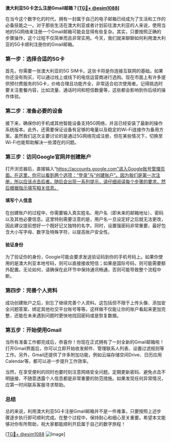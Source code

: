 **澳大利亚5G卡怎么注册Gmail邮箱？[[TG💪+ @esim1088](https://t.me/s/esim1088)]**

在当今这个数字化的时代，拥有一封属于自己的电子邮箱已经成为了生活和工作的必备技能之一。对于那些生活在澳大利亚或者计划前往澳大利亚的人来说，使用当地的5G网络来注册一个Gmail邮箱可能会显得有些复杂。其实，只要按照正确的步骤操作，这个过程不仅简单而且非常实用。今天，我们就来聊聊如何利用澳大利亚的5G卡顺利注册你的Gmail邮箱。

### 第一步：选择合适的5G卡

首先，你需要一张澳大利亚的5G SIM卡。这张卡将是你连接互联网的基础。如果你还没有购买，可以通过线上或线下的电信运营商进行选购。现在市面上有许多提供预付费服务的5G卡，价格合理且功能齐全，非常适合初次使用者。记得挑选时要关注套餐内容，比如流量、通话时间和短信数量等，这些都会影响到你后续的操作体验。

### 第二步：准备必要的设备

接下来，确保你的手机或其他智能设备支持5G网络，并且已经安装了最新的操作系统版本。此外，还需要保证设备有足够的电量以及稳定的Wi-Fi连接作为备用方案。虽然我们这次主要讨论的是通过5G网络完成注册，但在某些情况下，切换至Wi-Fi也能帮助解决一些潜在的问题。

### 第三步：访问Google官网并创建账户

打开浏览器后，直接输入“https://accounts.google.com”进入Google账号管理页面。在这里，你可以看到两个选项：“登录”与“创建账户”。因为我们是第一次注册，所以应该点击后者。随后会出现一系列提示，请仔细阅读每个步骤的要求，然后根据指示填写相关信息。

#### 填写个人信息

在创建账户的过程中，你需要输入真实姓名、用户名（即未来的邮箱地址）、密码以及其他必要信息。这里特别需要注意的是，用户名一旦设定好之后就无法更改，因此建议提前想好一个既好记又独特的名字。同时，设置强密码非常重要，最好包含大小写字母、数字及特殊字符，以提高账户安全性。

#### 验证身份

为了验证你的身份，Google可能会要求发送验证码到你的手机号码上。如果你使用的是澳大利亚本地号码，则可以直接接收短信；如果是国际号码，则可能需要额外配置。无论如何，请确保在此环节中保持通讯畅通，否则可能导致整个流程中断。

### 第四步：完善个人资料

成功创建账户之后，别忘了继续完善个人资料。这包括但不限于上传头像、添加安全问题答案、绑定其他社交平台账号等等。这样做不仅能让你的账户看起来更加完整，还能在未来遇到问题时更快地找回密码或是恢复数据。

### 第五步：开始使用Gmail

当所有准备工作都完成后，恭喜你！你现在正式拥有了一封全新的Gmail邮箱啦！打开Gmail界面后，你可以立即开始收发邮件、管理联系人列表、设置过滤规则等工作。另外，Gmail还提供了许多附加功能，例如云端存储空间Drive、日历应用Calendar等，都可以进一步提升工作效率。

当然，在享受便利的同时也要时刻注意网络安全问题。定期更新密码、避免点击不明链接、不随意透露个人信息都是非常重要的防范措施。如果发现任何异常情况，应第一时间联系客服寻求帮助。

### 总结

总的来说，利用澳大利亚5G卡注册Gmail邮箱并不是一件难事，只要按照上述步骤逐步执行即可顺利完成。在整个过程中，保持耐心和细心至关重要。希望本文能够对你有所帮助，祝大家都能顺利开启属于自己的数字旅程！

[[TG💪+ @esim1088](https://t.me/s/esim1088) ![Image](https://i.postimg.cc/4NQfJmqS/Snipaste-2025-05-13-00-14-12.png)]